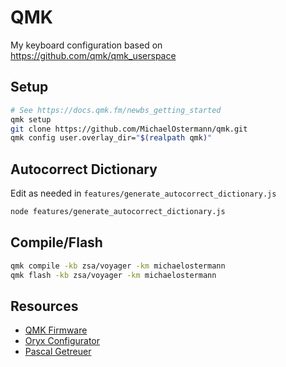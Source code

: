 # QMK

My keyboard configuration based on https://github.com/qmk/qmk_userspace

## Setup

```sh
# See https://docs.qmk.fm/newbs_getting_started
qmk setup
git clone https://github.com/MichaelOstermann/qmk.git
qmk config user.overlay_dir="$(realpath qmk)"
```

## Autocorrect Dictionary

Edit as needed in `features/generate_autocorrect_dictionary.js`

```sh
node features/generate_autocorrect_dictionary.js
```

## Compile/Flash

```sh
qmk compile -kb zsa/voyager -km michaelostermann
qmk flash -kb zsa/voyager -km michaelostermann
```

## Resources

- [QMK Firmware](https://docs.qmk.fm)
- [Oryx Configurator](https://configure.zsa.io/home)
- [Pascal Getreuer](https://getreuer.info/posts/keyboards/index.html)
